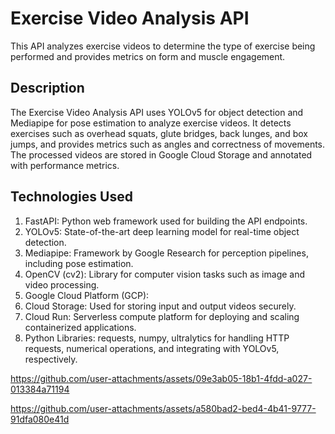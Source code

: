 # Exercise Video Analysis API
This API analyzes exercise videos to determine the type of exercise being performed and provides metrics on form and muscle engagement.

## Description
The Exercise Video Analysis API uses YOLOv5 for object detection and Mediapipe for pose estimation to analyze exercise videos. It detects exercises such as overhead squats, glute bridges, back lunges, and box jumps, and provides metrics such as angles and correctness of movements. The processed videos are stored in Google Cloud Storage and annotated with performance metrics.

## Technologies Used
1. FastAPI: Python web framework used for building the API endpoints.
2. YOLOv5: State-of-the-art deep learning model for real-time object detection.
3. Mediapipe: Framework by Google Research for perception pipelines, including pose estimation.
4. OpenCV (cv2): Library for computer vision tasks such as image and video processing.
5. Google Cloud Platform (GCP):
6. Cloud Storage: Used for storing input and output videos securely.
7. Cloud Run: Serverless compute platform for deploying and scaling containerized applications.
8. Python Libraries: requests, numpy, ultralytics for handling HTTP requests, numerical operations, and integrating with YOLOv5, respectively.


https://github.com/user-attachments/assets/09e3ab05-18b1-4fdd-a027-013384a71194



https://github.com/user-attachments/assets/a580bad2-bed4-4b41-9777-91dfa080e41d

